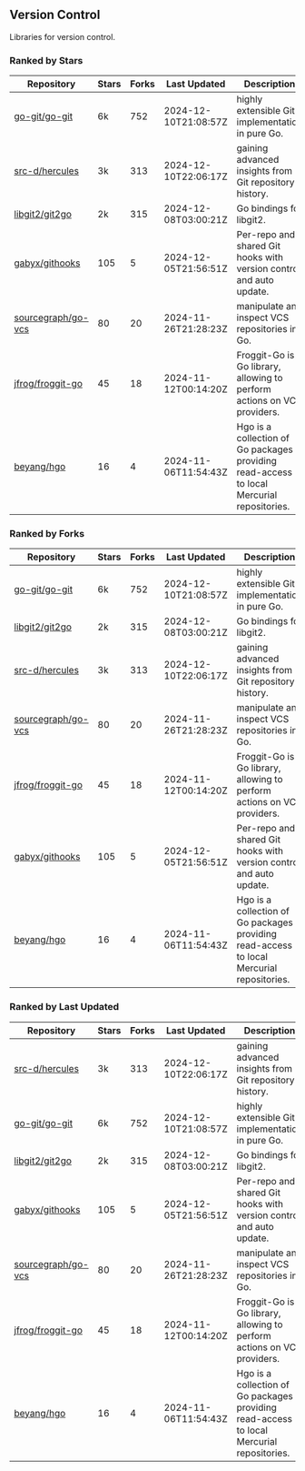 ## Version Control

Libraries for version control.

### Ranked by Stars

| Repository | Stars | Forks | Last Updated | Description | 
|------------|-------|-------|--------------|-------------|
| [go-git/go-git](https://github.com/go-git/go-git) | 6k | 752 | 2024-12-10T21:08:57Z |  highly extensible Git implementation in pure Go. |
| [src-d/hercules](https://github.com/src-d/hercules) | 3k | 313 | 2024-12-10T22:06:17Z |  gaining advanced insights from Git repository history. |
| [libgit2/git2go](https://github.com/libgit2/git2go) | 2k | 315 | 2024-12-08T03:00:21Z |  Go bindings for libgit2. |
| [gabyx/githooks](https://github.com/gabyx/githooks) | 105 | 5 | 2024-12-05T21:56:51Z |  Per-repo and shared Git hooks with version control and auto update. |
| [sourcegraph/go-vcs](https://github.com/sourcegraph/go-vcs) | 80 | 20 | 2024-11-26T21:28:23Z |  manipulate and inspect VCS repositories in Go. |
| [jfrog/froggit-go](https://github.com/jfrog/froggit-go) | 45 | 18 | 2024-11-12T00:14:20Z |  Froggit-Go is a Go library, allowing to perform actions on VCS providers. |
| [beyang/hgo](https://github.com/beyang/hgo) | 16 | 4 | 2024-11-06T11:54:43Z |  Hgo is a collection of Go packages providing read-access to local Mercurial repositories. |

### Ranked by Forks

| Repository | Stars | Forks | Last Updated | Description | 
|------------|-------|-------|--------------|-------------|
| [go-git/go-git](https://github.com/go-git/go-git) | 6k | 752 | 2024-12-10T21:08:57Z |  highly extensible Git implementation in pure Go. |
| [libgit2/git2go](https://github.com/libgit2/git2go) | 2k | 315 | 2024-12-08T03:00:21Z |  Go bindings for libgit2. |
| [src-d/hercules](https://github.com/src-d/hercules) | 3k | 313 | 2024-12-10T22:06:17Z |  gaining advanced insights from Git repository history. |
| [sourcegraph/go-vcs](https://github.com/sourcegraph/go-vcs) | 80 | 20 | 2024-11-26T21:28:23Z |  manipulate and inspect VCS repositories in Go. |
| [jfrog/froggit-go](https://github.com/jfrog/froggit-go) | 45 | 18 | 2024-11-12T00:14:20Z |  Froggit-Go is a Go library, allowing to perform actions on VCS providers. |
| [gabyx/githooks](https://github.com/gabyx/githooks) | 105 | 5 | 2024-12-05T21:56:51Z |  Per-repo and shared Git hooks with version control and auto update. |
| [beyang/hgo](https://github.com/beyang/hgo) | 16 | 4 | 2024-11-06T11:54:43Z |  Hgo is a collection of Go packages providing read-access to local Mercurial repositories. |

### Ranked by Last Updated

| Repository | Stars | Forks | Last Updated | Description | 
|------------|-------|-------|--------------|-------------|
| [src-d/hercules](https://github.com/src-d/hercules) | 3k | 313 | 2024-12-10T22:06:17Z |  gaining advanced insights from Git repository history. |
| [go-git/go-git](https://github.com/go-git/go-git) | 6k | 752 | 2024-12-10T21:08:57Z |  highly extensible Git implementation in pure Go. |
| [libgit2/git2go](https://github.com/libgit2/git2go) | 2k | 315 | 2024-12-08T03:00:21Z |  Go bindings for libgit2. |
| [gabyx/githooks](https://github.com/gabyx/githooks) | 105 | 5 | 2024-12-05T21:56:51Z |  Per-repo and shared Git hooks with version control and auto update. |
| [sourcegraph/go-vcs](https://github.com/sourcegraph/go-vcs) | 80 | 20 | 2024-11-26T21:28:23Z |  manipulate and inspect VCS repositories in Go. |
| [jfrog/froggit-go](https://github.com/jfrog/froggit-go) | 45 | 18 | 2024-11-12T00:14:20Z |  Froggit-Go is a Go library, allowing to perform actions on VCS providers. |
| [beyang/hgo](https://github.com/beyang/hgo) | 16 | 4 | 2024-11-06T11:54:43Z |  Hgo is a collection of Go packages providing read-access to local Mercurial repositories. |


